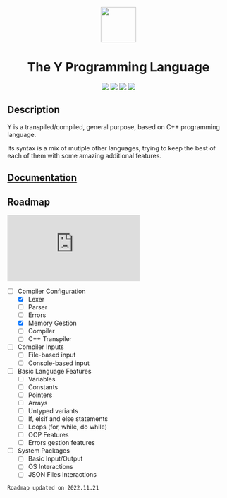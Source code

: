 <div align="center">
  <p>
    <img width="80" src="https://user-images.githubusercontent.com/99663083/191799790-a018c61b-4bfa-4e2b-b8fe-4ccf5d175756.png">
  </p>
  <h1>The Y Programming Language</h1>
  <div>
    <img src="https://img.shields.io/badge/version-INFDEV-524fff?style=for-the-badge">
    <img src="https://img.shields.io/badge/Status-Paused-e6d843?style=for-the-badge">
    <img src="https://img.shields.io/github/languages/code-size/the-ylang/y?label=size&style=for-the-badge">
    <img src="https://img.shields.io/badge/Made%20in-C++-00599C?logo=cplusplus&style=for-the-badge">
  </div>
</div>

## Description

Y is a transpiled/compiled, general purpose, based on C++ programming language.

Its syntax is a mix of mutiple other languages, trying to keep the best of each of them with some amazing additional features.

## [Documentation](https://github.com/The-Y-Programming-Language/y/wiki)

## Roadmap

![chart](http://www.yarntomato.com/percentbarmaker/button.php?barPosition=10&leftFill=70aeff)

- [ ] Compiler Configuration
  - [x] Lexer
  - [ ] Parser
  - [ ] Errors
  - [x] Memory Gestion
  - [ ] Compiler
  - [ ] C++ Transpiler
- [ ] Compiler Inputs
  - [ ] File-based input
  - [ ] Console-based input
- [ ] Basic Language Features
  - [ ] Variables
  - [ ] Constants
  - [ ] Pointers
  - [ ] Arrays
  - [ ] Untyped variants
  - [ ] If, elsif and else statements
  - [ ] Loops (for, while, do while)
  - [ ] OOP Features
  - [ ] Errors gestion features
- [ ] System Packages
  - [ ] Basic Input/Output
  - [ ] OS Interactions
  - [ ] JSON Files Interactions

`Roadmap updated on 2022.11.21`
